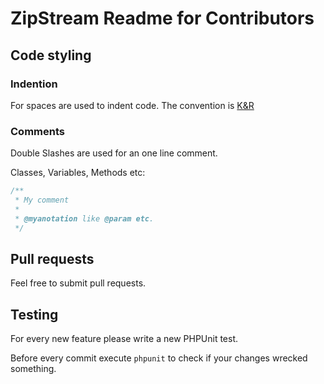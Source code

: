 # ZipStream Readme for Contributors
## Code styling
### Indention
For spaces are used to indent code. The convention is [K&R](http://en.wikipedia.org/wiki/Indent_style#K&R)

### Comments
Double Slashes are used for an one line comment.

Classes, Variables, Methods etc:

```php
/**
 * My comment
 *
 * @myanotation like @param etc.
 */
```

## Pull requests
Feel free to submit pull requests.

## Testing
For every new feature please write a new PHPUnit test.

Before every commit execute `phpunit` to check if your changes wrecked something.
